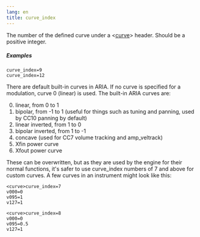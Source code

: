 ```yaml
---
lang: en
title: curve_index
---
```

The number of the defined curve under a <[curve](/headers/curve)> header.
Should be a positive integer.

##### Examples

```
curve_index=9
curve_index=12
```

There are default built-in curves in ARIA. If no curve is specified for
a modulation, curve 0 (linear) is used. The built-in ARIA curves are:

0. linear, from 0 to 1
1. bipolar, from -1 to 1 (useful for things such as tuning and panning,
   used by CC10 panning by default)
2. linear inverted, from 1 to 0
3. bipolar inverted, from 1 to -1
4. concave (used for CC7 volume tracking and amp_veltrack)
5. Xfin power curve
6. Xfout power curve

These can be overwritten, but as they are used by the engine for their normal
functions, it's safer to use curve_index numbers of 7 and above for custom curves.
A few curves in an instrument might look like this:

```
<curve>curve_index=7
v000=0
v095=1
v127=1

<curve>curve_index=8
v000=0
v095=0.5
v127=1
```
